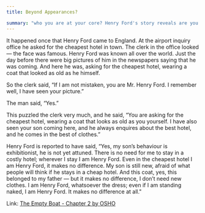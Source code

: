 ```yaml
---
title: Beyond Appearances?

summary: "who you are at your core? Henry Ford's story reveals are you living for external validation or embracing your authentic self?"
---
```



It happened once that Henry Ford came to England. At the airport inquiry office he asked for the cheapest hotel in town. The clerk in the office looked — the face was famous. Henry Ford was known all over the world. Just the day before there were big pictures of him in the newspapers saying that he was coming. And here he was, asking for the cheapest hotel, wearing a coat that looked as old as he himself.

So the clerk said, “If I am not mistaken, you are Mr. Henry Ford. I remember well, I have seen your picture.”

The man said, “Yes.”

This puzzled the clerk very much, and he said, “You are asking for the cheapest hotel, wearing a coat that looks as old as you yourself. I have also seen your son coming here, and he always enquires about the best hotel, and he comes in the best of clothes.”

Henry Ford is reported to have said, “Yes, my son’s behaviour is exhibitionist, he is not yet attuned. There is no need for me to stay in a costly hotel; wherever I stay I am Henry Ford. Even in the cheapest hotel I am Henry Ford, it makes no difference. My son is still new, afraid of what people will think if he stays in a cheap hotel. And this coat, yes, this belonged to my father — but it makes no difference, I don’t need new clothes. I am Henry Ford, whatsoever the dress; even if I am standing naked, I am Henry Ford. It makes no difference at all."


Link: [The Empty Boat - Chapter 2 by OSHO](https://www.osho.com/osho-online-library/osho-talks/innocence-self-knowledge-henry-ford-abdf75c8-f26?p=9e5cf61c0a03c7522091c25e25fc9efa)
